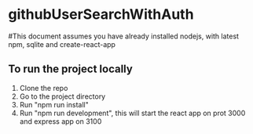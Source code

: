 # githubUserSearchWithAuth

#This document assumes you have already installed nodejs, with latest npm, sqlite and create-react-app

## To run the project locally
  1. Clone the repo
  2. Go to the project directory
  3. Run "npm run install"
  4. Run "npm run development", this will start the react app on prot 3000 and express app on 3100